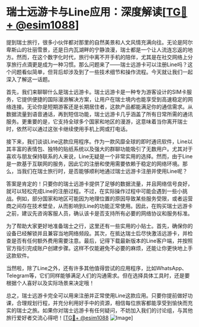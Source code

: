 # 瑞士远游卡与Line应用：深度解读[[TG💪+ @esim1088](https://t.me/s/esim1088)]

提到瑞士旅行，很多小伙伴都对那里的自然美景和人文风情充满向往。无论是阿尔卑斯山的壮丽雪景，还是日内瓦湖畔的宁静浪漫，瑞士都是一个让人流连忘返的地方。然而，在这个数字化时代，旅行中离不开手机的陪伴，尤其是在社交网络上分享旅行点滴更是成为一种习惯。那么问题来了——瑞士远游卡可以注册Line吗？这个问题看似简单，但背后却涉及到了一些技术细节和操作流程。今天就让我们一起深入了解这一话题。

首先，我们来聊聊什么是瑞士远游卡。瑞士远游卡是一种专为游客设计的SIM卡服务，它提供便捷的国际漫游解决方案，让用户在瑞士境内也能享受到高速稳定的网络连接。无论你是短期游客还是长期居住者，这款产品都能满足你的通信需求。从数据流量到语音通话，再到短信功能，瑞士远游卡几乎涵盖了所有日常所需的通讯服务。更重要的是，它支持全球多个国家和地区的漫游，这意味着当你离开瑞士时，依然可以通过这张卡继续使用手机上网或打电话。

接下来，我们谈谈Line这款应用程序。作为一款风靡全球的即时通讯软件，Line以其丰富的表情包、独特的贴纸系统以及强大的群聊功能吸引了无数用户。尤其对于喜欢与朋友保持联系的人来说，Line无疑是一个非常实用的选择。然而，由于Line是一款基于互联网的服务，因此它的注册和使用需要依赖于稳定的网络环境。那么，当我们在瑞士旅行时，是否能够顺利地通过瑞士远游卡注册并使用Line呢？

答案是肯定的！只要你的瑞士远游卡提供了足够的数据流量，并且网络信号良好，就可以轻松完成Line的注册过程。不过，在实际操作过程中可能会遇到一些小挑战。例如，部分国家和地区可能因为地理位置的原因导致某些服务受限，或者运营商之间存在技术壁垒，从而影响到Line的功能正常使用。因此，在购买瑞士远游卡之前，建议先咨询客服人员，确认该卡是否支持所有必要的网络协议和服务标准。

为了帮助大家更好地准备瑞士之行，这里还有一些实用的小贴士。首先，确保你的设备已经解锁并且兼容当地网络频段。其次，在抵达瑞士后尽快激活远游卡，并检查是否有任何额外费用需要注意。最后，记得下载最新版本的Line客户端，并按照官方指引完成账户创建步骤。这样不仅能避免不必要的麻烦，还能让你更快地上手这款软件。

当然啦，除了Line之外，还有许多其他值得尝试的应用程序，比如WhatsApp、Telegram等，它们同样能够满足人们的沟通需求。但在选择具体工具时，还是要根据个人喜好以及实际场景来决定哦！

总之，瑞士远游卡完全可以用来注册并正常使用Line这款应用。只要你提前做好功课，合理规划行程，并充分利用好手中的资源，相信每位旅客都能享受到愉快而充实的瑞士之旅。如果你对瑞士远游卡有任何疑问，不妨加入我们的讨论组，与其他旅行爱好者交流心得吧！[[TG💪+ @esim1088](https://t.me/s/esim1088) ![Image](https://i.postimg.cc/4NQfJmqS/Snipaste-2025-05-13-00-14-12.png)]